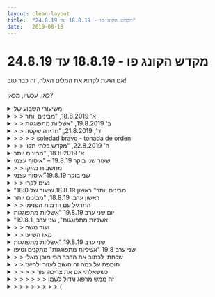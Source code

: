 ```yaml
---
layout: clean-layout
title:  "מקדש הקונג פו - 18.8.19 עד 24.8.19"
date:   2019-08-18
---
```

# מקדש הקונג פו - 18.8.19 עד 24.8.19 
אם הגעת לקרוא את המלים האלה, זה כבר טוב!<br> <br> לאן, עכשיו, מכאן?

<details>
                    <summary>משיעורי השבוע של</summary>
                    אתגר עיקרי שלי פה כרגע ממשיך להיות מציאת דרך אמצע טובה.<br> בלי לוותר על העלאת דו&quot;חות שיעור (חבל, זה עוזר לי)<br> ובלי לכלות עליהם יותר מדי זמן ואנרגיה.
                  </details><details>
                    <summary>> > א' 18.8.2019, "מבינים יותר</summary>
                    מכעשרה לשש עד משהו לעשר. עם בעז אריאלי ודרור, לפעמים בעזרת בן, וחלק מהזמן ליד הבנדיטים של שש - דניאל, קרן ועדי.<br> <br> בנקודת המפגש בהתחלה - פורמות (השביעית צמחה מאליה מתוך הברכה בהתחלה, ואז שלוש הסן צ&#39;ן), עמידות ידיים, גמישות (שכמו השאר, משתפרת אט אט לאחרונה), שיפור הראייה, ההליכות (בהשראת שיעור יום ה&#39; חיפשתי חלקי פרק ראשון דורשי תשומת לב). החיבור של הבהן הגדולה לכף רגל שמאל רגיש וזה מפריע לי בהליכה הראשונה ובכלל.<br> <br> בעשרים לשמונה אספתי את עצמי, את דרור ואת בעז לגן הפרחים בכיכר התרבות והתמקמנו ליד חבורת שש ובן.<br> + עם דרור: איך לשפר קצת את ההימצאות כאן? נעזרנו בשער של הכרה בערך דברים, גם כאלה שהתרגלנו לקיומם. (חפצים, אנשים, איברי גוף, האוויר, מים..)<br> + עם בעז: התגמשות. בהמשך להתחלה הטובה בנקודת המפגש, המשך טוב עכשיו. מתקדמים.<br> <br> בן העביר לנו שלושה משחקים שמאפשרים להשתפר &quot;דרך אגב&quot; (תופסת בכפות רגליים צמודות זו לזו; טפיחה על כפות הידיים של האחרים כשכולנו על ארבע; נסיון לאחוז בזרועות האחרים בלי שיאחזו בשלי, בתנוחת ישיבת פיסוק רחבה - אפשר גם להשתנע במרחב).<br> קיבלנו להמשיך לחפש ולמצוא ולתת לנו משחקים (גופניים), ולאפשר לעצמנו לשחק במוצלחים מביניהם כמה שאנחנו רוצים. מאוחר יותר זה נפתח גם למשחקים פנימיים אם אנחנו מעוניינים בזה.<br> <br> מהמשחקים שמצאנו:<br> + מנסים להגיע לכתפיים של האחרים נדמה לי, תוך כדי שנמצאים כל הזמן נמוך (בתנוחת ישיבה בדואית פחות או יותר).<br> + אחד מעצב לשני תנוחה קרבית מול השלישי. כשהמעצב לוחץ על &quot;play&quot;, המעוצב מנתר לפעולה. ההיענות שלי כשעיצבו את התנוחה שלי היתה נעימה וזורמת לי, ובמפתיע זה היה מאוד משמעותי בשבילי.<br> + כל אחד בתורו נע ביחס לאחרים. אם הוא יכול להגיע אל מישהו ממקום הימצאו, הוא מנסה לצאת מהטווח שלו בניתור אחד. אם הוא לא יכול להגיע ממקום הימצאו אל אף אחד, הוא מנסה להגיע אל מישהו (או אל שניהם) בניתור אחד (ואז להגיע אליהם כרצונו). היו לעבודה הזאת כמה המשכים חמודים, למשל נסיון להגיע אל מישהו מכיוון הגב, או דרך גלגול.<br> + אם הנשימה שלי רגועה, אני מנסה להסעיר אותה (שתי דרכים שניסינו היו המטרת חבטות עדינות על שני האחרים והימנעות משלהם, וקיפוץ בין ריבועים על הרחבה). אם היא סוערת, אני מנסה להרגיע אותה.<br> <br> בהמשך נוספו גם עבודות פנימיות, ביניהן למשל משחק בהפיכת פרק זמן כלשהו במשך יום מחר, ממדאיג (למשל, או שסתם מבקש שדרוג) לאתגר נעים, משחק כיפי.<br>
                  </details><details>
                    <summary>> > ב' 19.8.2019, "אשליות מתפוגגות</summary>
                    משבע בערך, עד כעשרים לשתים עשרה.<br> <br> חלק ראשון נעים עם עצמי בכיכר.<br> התקדמתי בו בתנועה, פורמות, חיזוק הרגליים, עבודה נמוכה ועוד.<br> <br> חלק שני רגוע עם אסא, ישי, שיר ומיכל במתקן החבלים עם המגלשה שהיינו בו בשבוע שעבר (בדרום גן העצמאות).<br> עבודה נהדרת: ממלא את המבנה בתשומת לב (גם את המבנה שלי וגם את המתקן על כל קומותיו).<br> <br> חלק שלישי בהנחיית בן את ארבעתנו, כולל שימוש בעמודים ומכשירים (כלי עזר: הגוף הפיזי משתדרג כמעט בן רגע) וריחוף מרגל לרגל (כלי עזר: רוב הזמן אני באוויר, ובאוויר הרי קל להיות).<br> <br> חלק רביעי מיטיב עם אסא על חוף הים (החול והמים והגלים היו מצויינים לכפות הרגליים שלי), כולל:<br> + הפניית תשומת לב למקורות כוח שלי<br> + אנחנו על סלע ששט בחלל<br> + אנחנו החיים (כל המאמצים האלו להבחין במקומות שמאפשרים חיים, שיש בהם מים, משהו שדומה לאוויר, משהואים שאולי דומים לחיים..? אז אני החיים, זה פה!! תודה..)<br> + מסתדר היטב גם עם מנהלים וגם עם לנהל<br> + הכיוונים המשלימים <b>הנאה מהיש וצמיחתו</b> (לא צריך לחיות בשאיפה להגיע למקום אחר, אני כבר במקום האוצר), ו<b>ריאליות גמורה לגבי מה שאני רוצה להשיג</b> ומבחינת בריות נורמליות בעולם לא קיים עדיין. <br> + שתי המערכות – זו שמעוניינת בהצמחתי וזו שמעוניינת לשמור עלי מפני שינויים.<br> אני יכול להרגיע אותן לגמרי, שלא יתעסקו לרגע לא בשימור ולא בצמיחה (אין מה לדאוג, הפונקציות הבסיסיות שלהן ממשיכות לפעול), רק שיחיו להן בשלום לרגע עם עצמן וזו עם זו.<br> זה מצב טוב לשהות בו לרגע (או ליותר מרגע), שיכול להיות טבעי ומאפשר ולגמרי אפשר להפעיל ממנו כלי צמיחה שלא מעירים את הדרקון כשהם מקדמים אותי לאן שאני רוצה.<br> (נעזרנו קצת בטולקין זצ&quot;ל, שחביבה עליו השמדתם של רשעים, ובנארוטו, שאוהב להעביר לצידו אפילו את הרשעים המרושעים ביותר. אם נארוטו היה ב&quot;ההוביט&quot; הספר היה נגמר ברכיבה על גב דרקון על שמיכת פיקניק אל עבר השקיעה, ואם הוא היה ב&quot;שר הטבעות&quot; סאורון היה מגיע לקבלת שבת אצל גלדריאל ומשחק שש בש עם גנדלף.)<br> כלי עזר מגניב: שתי המערכות נושמות; <b>הנשימה של המערכת שלא מעוניינת בצמיחה שלי, היא רעש</b>.
                  </details><details>
                    <summary>> > ד', 21.8.2019, "חדירה שקטה</summary>
                    מסוג של עשרה לשבע עד מעין דמוי עשר. שתי השעות עברו על פני ונופפו לשלום, כל אחת בזמנה, אבל היו לבושות מוזר וחשדתי שיש להן ריח רע מהפה אז לא הסתכלתי בהן מקרוב מדי.<br> <br> <b>טיפול גדר</b><br> בנקודת המפגש השתרעתי על גדר האבן במערב הכיכר וטיפלתי בעצמי ככה (כמה חלקים ביקשו), זה היה נהדר – העבודה על שיווי המשקל עם ובלי לחץ של הרגליים והידיים על צידי הגדר, הטיפול, נוכחות העולם סביבי.<br> <br> <b>מפת פורמה</b><br> שמואל ואני עשינו את סן צ&#39;ן הראשונה ב-slow motion כמה פעמים, ואז בדקנו אם יש מקומות שבהם המפה הנהדרת הזאת מכוונת את תשומת ליבנו למשהו. היא אכן כיוונה, וחקרנו קצת נקודות שהראתה לנו. ביניהן ההגעה הארוכה לפנים באגרוף ובעיטה בו זמנית, והירידות הנמוכות רגע לפני סוף הפורמה (מה זה, אלו טיפולים באמת אפשר לתת ככה לרגל שמונפת עלי, האם אפשר/כדאי לרדת נמוך ולהישאר על כל כף הרגל, או לרדת פחות נמוך ולהישאר על כל כף הרגל, או מה). <br> <br> <b>תשומת לב סמיכה</b><br> כשסשה הגיעה שלושתנו עברנו לגן דבורה ברון, עם עצירת ביניים לחישת הרחבה דמויית הטרפז שעמדנו בה בדרום כיכר חסידי אומות עולם, כמו שיש ועושים בזמן קרב עם המרחב שאופף את הגוף. אני רוצה לחוש בכל יבחוש שצולח את האוויר הסמיך שאני מופקד עליו כרגע. <br> השקיעה יצרה מן אגם חצי נראה של השתקפויות ורדרדות בשולי האופק.<br> <br> <b>נינוחות</b><br> בגן הקדשנו במידה כזו או אחרת את השיעור המשותף לשלושתנו לנינוחות, לכל ארכו.<br> בכל מני עבודות חופשיות עם דגשים חקירתיים. סיבוב סביב ציר; תחום כלשהו של הגוף הוא מן מרכז התייחסות, אפשר נגיד לחוג סביבו או משהו כזה; עמידה; תנועה על רחבת הילדים כשמגע כפות הרגליים ברחבה מגיע ומטפל בכל הגוף (וגם מגיע אל שטח די רחב ועמוק של הקרקע), ועוד אי אלו. (נהניתי בין השאר ממעין גלגול הצידה לא בשכיבה flat אלא כשהגוף יותר מורם מזה, ומכל מני תצורות של שהות כשכפות הידיים על הקרקע והרגליים יותר גבוהות ממנו.)<br> <br> <b>מדיטציית נינוחות</b><br> יושבים בנינוחות. בעצם זהו.<br> קראתי לזה מדיטציית נינוחות, אבל לא צריך בעצם.&nbsp;&nbsp;זה כבר הכי טוב שיש גם בתור סתם נינוחות.<br> פקוח למה שקורה, סקרן. זה כל כך בלתי משעמם, הדבר הפשוט הזה. כל כך הרבה קורה, ובכזה שקט.<br> + עם היווכחות בזה שנינוחות יכולה להצטרף לכל מני מצבים ועשיות<br> + מניח לזה (לנינוחות, לשקט, להתעניינות, ל&quot;פקוח&quot;..) להיות אחד עם זה של העולם, גורם מאחד.<br> <br> <b>למידה נינוחה של מלים ברוסית</b><br> סשה קיבלה לקראת סוף השיעור שלה ללמד את שמואל ואותי שלוש מלים ברוסית. אנחנו קיבלנו ללמוד אותן היטב ככה שנוכל לחזור עליהן בפעם הבאה שנפגוש את סשה בשיעור.<br> <br> <b>תלת קידום</b><br> בתלת קידום של שמואל, בועז (שבתם השיעור של סשה הצטרף אלינו) וריבּ:<br> + כל פעם שניים בקרב ידיים עדין, די קרובים זה לזה ונשארים באותה סביבה פחות או יותר. עדיפות מיוחדת ללתפוס את השני, עבודה עם זה.<br> + סבב בעיטות מתמשך, עומדים בעיגול משולש אחד מושיט זרוע וזה שלידו בועט בו בתום 360 מעלות סביב עצמו. &#39;שתפרתי, בעיקר בגלל שהזרועות שלי מתנופפות לעזרתי בסגנון שאפשר לכנות בלרינת-קרב.<br> + בשטח לא גדול, שניים מנסים להגיע אל השלישי במטר הגעות עדינות.<br> <br> <b>אני בריית אור.</b><br> <br> <b>soledad bravo</b><br> הקשבנו לשיר מופלא של soledad bravo. <br> <a href=https://www.youtube.com/watch?v=id1k6gmv0y8 target=_blank style=color:blue>הנה הוא.</a> זה אותו ביצוע אני חושב.<br> בסופו פלשו פתאום לגינה כמה זאטוטים כמו להקת ציפורים ומילאו אותה חיים, כאילו להרמוניה המושלמת נחוץ כרגע קצת רעש והשיר זימן אותם מאי שם להפריע כמיטב יכולתם ולספק אותו. ילדה שהתנדנדה תוך כדי שהיא מקרקרת השתלבה בצלילים האחרונים כמו זייפנית ג&#39;ז מיומנת.<br> <br> <b>החלטות</b><br> שיתוף קצר ומשמעותי של בועז על החלטות ושיחה קצרה ומשמעותית בעקבות כך.<br> <b>להחליט</b> כסוג של שריר.. הוא לא מיומן/מאומן? מפעילים אותו והוא מתעייף. אבל זה אומר גם שאפשר לאמן/ליימן אותו.<br> + פשוט לתרגל להחליט<br> + וגם ממש להקדיש לפעמים זמן ללהחליט משהו שחשוב להחליט אותו. בלי קשר לאימון – פשוט כי יש דברים שנחוץ/מועיל להחליט אותם.<br> <br> <b>קול מאמץ</b><br> חגי עזר מאוד בדגש שקיבל לגבי קול שמושמע בזמן מאמץ, ומעיד על זה שעוצרים משהו. משהו נעצר, מתחכך, עצור.<br> + בחנתי לי סוגי עצירות נוספים, סוגי &quot;קולות&quot; שונים. <br> + שמחתי לי בשקט שיש עצירות וחיכוכים בעולם, אחרת לא היה קורה הרבה. <br>
                  </details><details>
                    <summary>> > > > soledad bravo - tonada de orden</summary>
                    <a href='https://www.youtube.com/watch?v=iD1k6gMv0y8' target='_blank' style='color:blue;'>https://www.youtube.com/watch?v=iD1k6gMv0y8</a>
                  </details><details>
                    <summary>> > ה' 22.8.2019, "מקדש בלתי תלוי</summary>
                    שיעור יום.<br> <br> משבע ומשהו בבוקר בבית בשכונת שפירא <b>-&gt;</b><br> + במרחב בין הבית ותחנת הרכבת, על גיקו<br> + במרחב בין תל אביב וקיסריה, ברכבת<br> + בקיסריה<br> + במרחב בין קיסריה ותל אביב, ברכבת<br> + בקניון עזריאלי (עד הגג, שערכו העיקרי בשבילי היום היה בעצם היותו שם, אחד מיעדי היום שאכן הגעתי אליו, ופחות באיכויות נעימות כלשהן. למעשה הוא משמש כרגע מן רחבת ג&#39;מבורי דביקה שעדר הורים מותשים טובע בה על הדשא הסינתטי בלי מציל במוזיקה תפלה וצאצאים בלתי ניתנים להתשה.)<br> + במסע לא צפוי אל/דרך/מ חלק פלאי ולא מוכר של היקום שכנראה נחבא כל הזמן בלי ידיעתי בקרבת מגדלי עזריאלי, עם מבוך רחובות וחצרות ששימש אותי להפליא פלוס גינה קטנה ריקה מאדם בקצה ובית ספר נטוש אחרי הקצה. איך כל זה מתקפל אל מאחורי איפה שאני שם את הטוסטוס כל יום, לאסלן פתרונים.<br> + במרחב בין עזריאלי ושכונת שפירא, על גיקו<br> + בגן הציבורי הגדול בדרום שכונת שפירא, לאימון מסיים קצרצר ושווה.<br> <b>-&gt;</b> ובחזרה הביתה ובו עד תשע.<br> <br> <b>איכות אסופה</b><br> היתה ליום הזה מן איכות אסופה, אם אפשר לכנות אותה ככה. יעילה בלי להקדיש תשומת לב מיוחדת ליעילות, יעילה פשוט כי הכל היה קרוב איכשהו, נגיש. היא אפיינה את הכל עד הערב – את ההתנהלות בבית, את העבודה הפנימית ברכבת, את התקשורות עם אנשים במהלך היום, את העבודה, את היציאה מהעבודה.. <br> האיכות הזאת היטשטשה משהו אחרי שעליתי לרכבת בחזרה.<br> + בעבודה הצלחתי לסיים את הפרוייקט הגדול האחרון, להעביר אותו ל-github ולעשות לו pull request (הדברים האלה אומרים שהוא נגמר דיו להעביר אותו לחבורת המבקרים הקשוחים שלי ושהוא בדרך לעלות לרשת), לפתוח את הבא בתור ולשנע אותו עד שלב יפה – כבר יש לזה צורה.<br> <br> בלטו במיוחד <b>רגעי שילוב שלם ורגוע בין השתתפות בסיטואציה (באתי לעולם כדי להשתתף בו, אחרי הכל) לבין נפרדות ממנה.</b> זה איפשר לי גם יעילות וגם נוכחות יותר גבוהות ורציפות מכרגיל.<br> <br> <b>גוף היום</b><br> ההתיימנות בנינוחות אתמול ובכלל הקרינה על חישת חלקי יום והיום כולו כגוף נינוח, רגוע, נעים, זורם, מאופשר ומאפשר.
                  </details><details>
                    <summary>א' 18.8.2019, "מבינים יותר</summary>
                    הגעתי בסביבות 17:20, עדי כבר היתה בנקודת המפגש של אותו שיעור (הגינה השקועה) אבל עדיין לא היתה פנויה להתחיל את ההנחיות המשותפות. התחלתי בלהרהר על המטרות שלי לתקופה הקרובה ואז לגבי כל אחת המטרות שחשבתי עליה גם לאפשר את המצב שאני רוצה וגם לקבל ולאהוב את המצב הנוכחי. <br> <br> בהמשך קרן הגיעה והתחלנו לבצע ביחד את ההנחיות המשותפות של שיחה על נושאים מסויימים תוך התקדמות בהיבטים מסויימים עם אפשרות להוספת פויינטרים והדגשים אישיים. תוך כדי שיחה נכנסתי למעיין מצב תודעה שמאוד לא יום יומי בשבילי, שבו הרגשתי שאני מאוד מתמרכז ומתאחד. <br> <br> בהמשך בן הגיעה והנחה אותנו בהתיחסות להנחיות שקיבלנו ולאיך שקיבלנו אותם, תוך הרחבה בעיקר של נושא ההדגשים הפנימיים שאנחנו יכולים לתת לעצמנו בכל רגע נתון. הונחתי לבחור בדגש הפנימי שהכי שירת אותי בזמן ההנחיות הקודמות (להיות במרכז) ולהמשיך בו. נשאלתי לגבי ההיבטים שהתקדמתי בהם תוך כדי השיחה והונחתי לבחור בנושא שהכי פחות התקדמתי בו (שמחה) ולהתמקד בלהקדם בו.<br> <br> לאחר מכן הונחתי להמשיך לעצמי א השיעור עד סופו תוך המשך החזקת אותו דגש פנימי והיבט להתקדמות. עלה בי רצון להמשיך את השיעור תוך כדי פעילויות יומיומיות, ואולי אפילו להגיע איתו הביתה... התחלתי בלעשות סיבוב קצר במעגל שירה שהתחולל בזמן הזה בכיכר, וקרן ועדי הצטרפו אלי. אחר כך הלכתי לאכול, וקרן ועדי הצטרפו אלי גם לכך. אחרי זה יצאתי הביתה. כל הזמן הזה החזקתי יחסית בצורה רצופה, גם את הדגש הפנימי וגם את ההיבט להתקדמות. בדרך הביתה הרגשתי שהגיע הזמן לסיים את השיעור שלי וכך עשיתי...
                  </details><details>
                    <summary>שעור שני בוקר 19.8.19 – "איסוף עצמי</summary>
                    הגעתי ב-6:24 – השיעור הרשמי הסתיים סביב 8:45 – עם יואב, הנחיה חיצונית מבן<br> <br> מעבר לגן דובנוב מיד עם הגעתי לנקודת המפגש.<br> שם היה לי ברור היכן אני רוצה להתמקם (ברחבת המתכנים הקרובה לשביל) ועל מה ברצוני לעבוד: מעט גמישות ובעיקר חיזוק הכושר הגופני – מתיחות, שכיבות סמיכה, כפיפות בטן – מתוך הנחה שכל רגע יכולה להגיע הנחיה חיצונית.<br> <br> סיוף ביד אחת עם הפרטנר (יואב) – ביקשתי הבהרה מיואב כיוון שהחזיק את שתי הידיים באוויר. עברנו לסיוף ביד אחת כשהיד השנייה מאחורי הגב. כמעט מההתחלה ועד לסיום הסיוף (חלק ניכר מהשיעור , אולי כ-40 דקות) בן דיבר אל יואב, תוך שהוא גם מדבר עלי.<br> <br> עבודה עם מילים שיכולות להתפרש כלא נעימות<br> בן שוב ושוב, במופגן, הצהיר שיואב ברמה הרבה יותר גבוהה מאינגריד. עבדתי עם התגובה במקום לנסות להדחיק אותה. זה העצים וחידד אותי.<br> <br> עבודה עם ההנחיות של בן אל יואב<br> בן שוב ושבו הנחה את יואב לא להיגרר לקרב, אלא לתת ליריב שברמה נמוכה יותר להגיע אליו. הקשבתי ואימצתי דברים אלה גם לעצמי, חקרתי אפשרויות שונות. מרתק.<br> בן הסביר ליואב שישנם 3 סוגי סיטואציה לתלמיד מתקדם באימון קרב: 1) קרב עם מישהו מיומן יותר, 2) קרב עם מישהו באותה הרמה, 3) קרב עם מישהו ברמה נמוכה יותר.<br> בחלק הראשון יואב היה מעט רדום. ראיתי הזדמנויות שיכולתי לנצל כדי לתקוף אך אימצתי את מה שבן אמר לי בעבר: לא להתפתות להיכנס לקרב, לתת ליריב להגיע. נוצר מצב שבו כל אחד מאתנו תרגל עבודת רגליים ותכנון אפשרויות מבלי להוציא מכה.<br> יואב גם הונחה לעבוד בתנועות רכות, להתייחס לסיוף בתמונה רחבה, שכוללת: א) לזהות רגעי לפני את המכה כשהיא יוצאת ולפעול בהתאם, מבלי להגיב באוטומטיות, ב) להדוף ומיד גם להשתמש את הרגע הקצר שבו היריב חושף את עצמו. שכל הרצף הזה הוא חלק מטכניקה קרב.<br> <br> עבודה מול יריב מיומן יותר<br> בחלק השני יואב נהיה הרבה יותר נוכח; חטפתי מכה או שתיים מעט כואבות, לכמה שניות.<br> הרגשתי שאני משתפרת מאוד; השתדלתי שלא לתת לכמיהה שלי לקבל אישורים וחיזוקים מהמנח להשפיע עלי, הצלחתי במידה רבה.<br> <br> וריאציות<br> תוספת הנחיות אפשריות במסגרת הסיוף: כל אחד יכול להכריז &quot;התפתחות גופנית&quot; או &quot;התפתחות פנימית&quot;; מי שנתן את ההנחיה יכול גם לאחר מכן לתת הנחיה לחזור לסיוף. בהתחלה נכנסתי למצב פסיבי ומילתי אחר הנחיותיו של יואב. כעבור כמה דקות התחלתי לעשות בזה שימוש בעצמי לפי מה שמתאים לי. היה מצוין.<br> <br> מעבר למתקני כושר<br> הונחינו להתאמן בעמידה על דיסקית על קפיץ, עבודה עם חבל, עמודים ומוטות. השתמשתי במתכנים לשיפור כושר הידיים בעיקר. ניסיתי להיזכר איך מטפסים על חבל, הרגשתי כבדה מדי ולא מספיק חזקה.<br> <br> בן ארגן תחרות ביני לבין יואב על: א) היתלות ממוט – מי יחזיק מעמד יותר זמן? יואב ניצח פעמיים-שלוש, אבל הצלחתי לשבור שיא של עצמי. ב) לתפס על עמוד: ניצחתי פעמיים את יואב, א&quot;כ כבר נגמר לי הכוח והפסדתי.<br> <br> סיום<br> עבודה חופשית. | מעבר לספסל בקצה השני של הגן, תוך התבוננות בדברים יפים בסביבה (טיפות המים על העשב שמשקפות את אור השמש).<br> על הספסל – עבודה פנימית, הכרזה של מילים מסכמות את מצב הווייתנו הנוכחית: &quot;יש&quot;, &quot;אני כאן&quot;, &quot;הכל בסדר&quot; ועוד.<br> על הספסל – שיחה חופשית. היה תענוג, עברנו בכיף מנושא לנושא.<br> סיום השיעור הרשמי הוכרז ב-8:43. המשכנו בשיחה משך עוד כ-15 שעה.<br> היה שעור מופלא. בתום השיעור הרגשתי שהצלחתי לאסוף הרבה חלקים של עצמי שקודם לכן היו מעט מפוזרים.<br>
                  </details><details>
                    <summary>> > מחשבות מזיקו</summary>
                    עוד נושא משמעותי שהזדמן לי לעבוד עליו במהלך השיעור: להתבונן במחשבות ה&quot;מרעילות&quot; שנוצרות כתוצאה מתגובות רגשיות אוטומטיות, שמייצרות מציאות מדומה.
                  </details><details>
                    <summary>שני בוקר 19.8.19״איסוף עצמי</summary>
                    שעת הגעה 06:30&nbsp;&nbsp;&nbsp;&nbsp;משתתפים: אינגריד, בן<br> השיעור שלי הבוקר כלל חוויה חדשה של ה<b>מרחב שאני נע-פוסע בו</b>. <br> כשבן סימן לי לגינת דובנוב, עלה בי רצון לחוות גם את נקודת המפגש. הרגשתי אותה. נכנסתי אליה ועברתי דרכה כמו אולם או חדר ייעודי. <br> כשעברתי דרכה יכולתי ממש לחוות את החלל. <br> בהמשך הגיע אליי גם המסלול לגינת דובנוב כחלל, מסדרון פרטי ייעודי, עבורי. היה נעים לחוות את החלל הזה כשאני טס דרכו. <br> <br> סיוף עם אינגריד. <br> נקודות שעברו אליי כחלק מהתרגול:<br> עבודה עם פרטנרים, לפרטנר יכולה להיות רמת מיומנות גבוהה יחסית לזו שלי, דומה לשלי, נמוכה משלי. <br> כל אחת מהרמות מאפשרת יצירת מרחב עבודה מקדם עבורי ועבור הפרטנר.<br> התאמת הפוינטרים לתרגול והתפוקות ממנו בהתאמה לרמת המיומנות היחסית של הפרטנר<br> פוינטרים לעבודה הבוקר:<br> טווח, הגנה ידיים, חלקית, מלאה, ללא הגנה, ״הזמנת הפרטנר״, עבודה עם יד שמאל, עבודת גוף, <br> טכניקות שונות - לביצוע, לסימולציה פנימית שלי עם עצמי.<br> עצירות בזמן העבודה להתפתחות גופנית, להתפתחות פנימית.<br> <br> רוב ההסברים הבוקר היו ממוענים אליי. <br> תהיתי אם אינגריד עושה בהם שימוש. האם אני הייתי עושה בהם שימוש אם הוא היה ממוען אליה?<br> <br> ליוותה אותי תחושה/חוויה חמקמקה שאני מרגיש-לא מרגיש נוגע-לא נוגע ברמה הבאה שלי בעבודת זוגות. <br> כאילו אני מרגיש את זה בתוכי, אבל זה טיפונת חמקמק ואני לא לגמרי אוחז בזה.<br> <br> תחושה נוספת שעלתה בי היא שבמובנים מסוימים אני לגמרי ברמה הבאה שלי, אבל יש בתוכי משהו שעוצר, מסרב לעבור דרך השער. <br> אותו השער שהגעתי אליו במאמץ רב, עתה הוא נפתח עבורי ויש בתוכי מישהו שמהסס אם לפסוע קדימה. <br> היה מעניין ואפילו קצת נעים להתבונן בזה.<br> <br> מעבר למגרש המתקנים החדש שהוקם. היה מפתיע ומאתגר לעבוד בו. להמשך בחינה. <br> שיחה חופשית עם אינגריד על הספסל ליד קבוצה של חבר׳ה שהרעישו. <br> תרגלתי בחלק מהזמן קשב מושבח/מוגבר. <br> הפתיע אותי לראות איך דברים שעלו לי, שחשבתי עליהם, עולים ומופיעים בשיחה ללא כל השפעה שלי. <br> עלה בי רצון להמשיך להחזיק בקשב הזה גם בהמשך היום.<br> סיום שיעור 08:40
                  </details><details>
                    <summary>> > נעים לקרו</summary>
                    קראתי את הסיכום הזה מתוך חווייה שזהו תיאור של אגף משנה לשיעור שלי. תחושה נעימה.
                  </details><details>
                    <summary>"מבינים יותר" ראשון 18.8.19 שיעור של 18:0</summary>
                    מגיעה לנקודת המפגש בערך ב 17<br> הפעם היא בגינה השקועה ברחבה של הבימה<br> שיעורי מתחיל ב 17:20 בערך,<br> נהינית מהסביבה ומלהתבונן בה ובמה שעולה בי<br> <br> שיעור מרתק:<br> <br> אני דניאל וקרן משוחחים<br> על הגשמה, על שפע, <br> על עשייה, <br> כאשר לפי ההנחיה יוצרת בעצמי עוד התקדמות, שמחה והקלה<br> השיחה תורמת לי מאוד<br> אנו משוחחים על כך שכמה ששפע חיצוני לא תמיד ערובה לשפע פנימי<br> <br> בשלב מסויים בן מצטרף אלינו<br> אני משוחחים על פוינטרים לשיחה,<br> מה שנכתב בהנחיה ומימשתי באופן מועט עד כה<br> <br> התכווננות באמצעות הפוינטרים<br> כמו ללכת יד ביד <br> כמו מצפן<br> <br> בוחרת פוינטרים לשיחה הממשיכה כעת,<br> והם, להקשיב באמת, מעבר למילים, להקשיב ללב של בן שיחתי<br> והשני הוא, להעמיק את הקשב לעצמי ולבן שיחתי בד בבד.<br> <br> אני דניאל וקרן ממשיכים את שיעורנו אל מסעדה קטנה בקרבת מקום<br> <br> שיעורי מסתיים בערך ב 20:30
                  </details><details>
                    <summary>ראשון ערב, 18.8.19, "מבינים יותר</summary>
                    השיעור שלי הפעם כלל לא מעט התנסות במשחקים שנועדו לפתח יכולות תנועתיות.<br> <br> עבדתי על זה יחד עם דרור וריב . תחילה הונחינו ע&quot;י בן ב-3 צורות עבודה:<br> - עמידה כמו בכפיפות מרפקים ונסיון לגעת בגב כפות הידיים של האחרים ולמנוע מגע בשלי.<br> - תוך ניתורים ברגליים צמודות, אחד בורח ואחרים מנסים לגעת בו.<br> - בישיבה בפיסוק רחב ככל הניתן, נסיון לתפוס את הידיים של האחרים (בלי שיתפסו את שלי). ניתן לשנות מיקום, תוך שמירה על הפיסוק.<br> <br> בהמשך התבקשנו להמציא ולפתח משחקים דומים (כאלו שמאפשרים להשתפר באמנות התנועה).<br> כשמוצאים משהו שעובד טוב אז נשארים איתו לאורך זמן:<br> - ניתורים לפי סבב, כשהמטרה להגיע לטווח מגע במישהו אחר או להתרחק מהאחרים (אם הם כבר בטווח מגע) ולמנוע מהם להגיע אלינו בתורם.<br> - נסיון לדרוך על אצבעות הרגליים של הפרטנרים ושלא ידרכו על שלי.<br> - עיצוב עמידה של מישהו אחר ממנה הוא יוצא למתקפת סימונים על הפרטנר השלישי (בלחיצה על PLAY).<br> ...<br> <br> בשלב מסוים נוספה גם האפשרות לעבוד על יכולות פנימיות:<br> - הצעה וביצוע של תרגילים שאמורים להעביר את מצב הנשימה בין שני מצבים - רגועה / סוערת.<br> - נסיון לזהות דברים במרחב (אחד מציין מה, והאחרים מנסים למצוא). זה היה לי ממש כיף.<br> - שיפור יום המחר. בחירת אתגר ספציפי בתוכו והפקדת דמות פנימית שאמורה לדאוג לו (במובן נעים ומיטיב).<br> - מודעות לשקט במרחב (היה הרבה רעש באותו זמן).<br> ...<br> <br> והיו בשיעור שלי גם התבוננות על היכולת התנועתית שלי, עבודה על הראייה, גמישות, העזרות בריב בנושא מסוים...<br> <br> זמן השיעור: 19:30 - 21:45 פחות או יותר.<br>
                  </details><details>
                    <summary>> > התרגיל עם הדמות הפנימי</summary>
                    נשא פירות מצוינים.
                  </details><details>
                    <summary>יום שני ערב 19.8.19 "אשליות מתפוגגות</summary>
                    שיעור של אושר<br> טיפסתי כל כך גבוה. כמו ילדה. כל פעם בסוף שיעור אני מתפלאת כמה אני באה עייפה , כאובה ומותשת לשיעור ואיזה מסע של אושר גופני אני חווה בזמנן השיעור. <br> הגענו לגן העצמאות. ריב הנחה אותנו לטפס. טיפסתי בקלילות, בנינוחות, בביטחון וביציבית. נשכבתי על הרשת בקומה האחרונה, בין שמיים וארץ. זה הזכיר לי מקדשים בהודו, מקדש מקודש. ירדתי בגלישה במגלשה. כמו בילדות. <br> קיבלנו הנחייה לרדת. עברנו לצד אחר של המתקנים. בן הנחה אותנו על מקדש קטן שילמד אותי. אז שוב טיפסתי בביטחון על החבלים ונחתי ונתתי לגוף לנוח, להתרווח בתוך עצמי. טוב ונעים לי<br> עברנו לאתגר הבא, לנסות לטפס על העמוד. לגעת בהנאה ובשלמות , לנוח עליו. <br> בשלב מסויים התקרב איש אלי, זו לא הייתה אנרגיה מתאימה- זזתי למתקן אחר<br> תנועות ופסיעה בהנאה. סיימתי את השיעור בהנחייה ואז נזכרתי בעצה של אסא/ריב מהשיעור הקודם(לא זוכרת מי אמר) לכתוב מיד לאחר השיעור ביומן הכתוב. אז חזרתי לכתוב במחברת והעתקתי חלקים ממנה עכשיו.<br> שיעור עמוס ומאושר ונינוח<br> מה למדתי היום? <br> להתרווח בעצמי<br> לנוח<br> לא להציק<br> לשמור על בטחחות<br> לא בכח - בנעימות
                  </details><details>
                    <summary>"אשליות מתפוגגות", שני ערב, 19.8.1</summary>
                    התחלה מרבע לשמונה עד שנאספים: כתבתי לי פויינטרים לעסוק בהם וניסיתי לעסוק בהם. זה היה משהו עם להיות ער לסביבה, ליופי שבה.. וגם לעשות נעים בגוף עם תנועה. וגם להיות על זה, כלומר ערני לעבודתי.<br> <br> ריב אוסף אותנו ואני חש שאני די על ההגה יחסית, במצב שמאפשר שיעור מסויים. קצת עבדתי עם פויינטר של לראות את מה שעולה בי כמורה. איך אני יכול ללמוד ממנו. מה אני יכול להפיק ממנו.<br> <br> כתבתי לי בשלב מסויים בשיעור בהקשר זה: <b>&quot;שימוש נכון\מיטיב בחומר הגלם&quot;.</b><br> <br> במתקן עם ריב, מיכל, אסא ושיר, ואז בן מופיע שם גם. לאט לאט מרגיש יותר בבית. נהנה מהשהייה שם. ועם האנשים האלה. די כיף. וגם סרטים בראש. אבל גם כיף.<br> <br> עבודה עם מתקנים בהנחיית בן ועם קשב לעצמי. ברגע שזרמתי עם הרעיון, זה היה כיף, ככה לחקור את גבולותיי על המתקנים, ולראות שהם רחבים יותר ממה שחשבתי. נגיד הקפיצה שעשיתי טיפה אחרי סיום השיעור שלי, בין שני מוטות די רחוקים, הייתה מרגשת מעט. בכלל, סוג עבודה כזה, של מחקר, זה משהו נחמד. מחקר כזה של נגיד איך אני נשאר תלוי ומרגיש עדיין שזה כיף ונעים לגוף ולא נהיה מעיק וקשה. או איך אני נשאר תלוי ושהעור ביד ירגיש בסדר ואפילו נעים, ולא שורף.<br> <br> בסוף אני מנחה אותי, את מיכל, את ריב ואת אסא. שיר סיימה קצת לפני זה את שיעורה לאחר שהנחתה את כולנו.<br> <br> בהנחייה שלי היה מעניין לראות את ההבדל בין רגעים של דיוק ורגעים של צרימה. בשלב מסויים היה דיוק, והרגשתי שאני מדבר את מה שאני עושה, ובשלב מסויים נהייתה צרימה וכמו התחלתי לדבר דברים לא לגמרי מדוייקים בשבילי. מעניין.<br> <br> מההנחיה שלי: <b>בדיוק ככה, כמו שאני, זה טוב. (:</b><br> <br> סיום רשמי סביב 22:20. <br> <br> מיקום: בהתחלה בכיכר אתרים, ואז בגן העצמאות בחלקו הצמוד להילטון מצפון.
                  </details><details>
                    <summary>> > ועוד משה</summary>
                    ברגע שנהיה קשה, אז מתחילה למידה.<br> <br> במובן של נגיד אני תלוי על מוט, אז ברגע שזה מתחיל להיות לא נוח, אז יכולה להתחיל למידה, כי אני מגלה איך אני עושה שזה כן יהיה נוח, וזה דורש מחקר מסויים.<br> <br> ככה אני תופס את זה.<br>
                  </details><details>
                    <summary>> > מאז השיעו</summary>
                    לפעמים אני עושה קצת שטויות על מתקנים, וזה מרגיש נחמד
                  </details><details>
                    <summary>שני ערב 19.8.19 "אשליות מתפוגגות</summary>
                    זמני השיעור שלי: 19:00 עד 23:45<br> בשיעור: ריבּ, מיכל, אסא, שיר וישי<br> <br> בחלק הראשון -<br> ריבּ ואסא במקדש לבדם. בשקט. מתאמנים כל אחד לעצמו על הדברים שלו. <br> בהדרגה מגיעים התלמידים האחרים.<br> <br> המשך עבודה על עליה חלקה למפלס גבוה.<br> להיות מוכן לצאת לריצה ארוכה בכל רגע<br> להיות מוכן לקרב בכל רגע<br> אור לבן מציף אותי<br> מילת ההפעלה פילד. <br> <br> רושם לי תוצרים רצויים מהשיעור. <br> עבודה עם רשימת 12 העבודות/אוצרות<br> מתוכן:<br> ביצוע אגרוף ארוך 2 -&gt; שיפור השליטה שלי בה<br> ביצוע פורם בסיסי מס&#39; 7<br> שיפור השליטה במכת היד הפתוחה המופיעה בפורם בסיסי מספר 3<br> תנועת קרב מתמשכת במשך 7 דקות<br> פרישת הגנה על שלושתנו<br> עבודה על הגלגול שלי, עבודה על עמידת הידיים שלי<br> עבודה על תנועה חופשית רכה ב-3 מפלסים<br> <br> החלק השני -<br> ריב אוסף אותנו ולוקח אותנו לטיול אל גינת המתקנים בגן העצמאות. <br> אני עם רצף מחשבות אפלוליות שעלה ונשאר שקט לעצמי. מופרד ומבודד משהו. מחפש לי את דרכי. <br> זה ממשיך עד שאני נפרש על הגב בפגודת החבלים והקרשים ומעמיק אל תוך המנוחה שלי. שם זה משתחרר. <br> <br> החלק השלישי - <br> בן מופיע בפגודת החבלים. בשלב מסויים אנו יורדים ומתחיל שיעור מתקנים מגניב. שבו למדתי בין היתר ללכת (לטפס) על עמודים, לעבור מעמוד לעמוד (כמעט השתלטתי על מעבר בקפיצה מעמוד לעמוד), ושאני יכול לעשות את התרגיל של לעבור מתליית ידיים לתליית ידיים מקבילה בקפיצה או דרך האוויר. <br> <br> כשישי העביר את העבודה של לומר תודה על משהו, עלה בי לומר תודה על שהעולם שמופיע כשאני פותח את העיניים הוא זה. יכול הרי היה להיות משהו אחר לגמרי. לאו דווקא טוב. זה טיפה אחרת מאיך שניסחתי את זה כאן. <br> <br> החלק הרביעי -<br> ריב ואני הולכים לים בשקט. ולאט לאט נפתחים אל המשך השיעור שלנו. <br> אנחנו על סלע בחלל החיצון<br> יש את כל מה שאנחנו צריכים כאן על הסלע הזה שלנו. <br> תודה על זה. <br> לצאת לאור -&gt; אנחנו לא על גדה אחת של זה מחכים לעבור איזה סף מסתורי. כבר יצאנו , כבר הגענו לגדה השנייה מזמן, אם רוצים אפשר להגדיל את ההיקף והאיכות של זה. <br> דיפלומטיה פנימית -&gt; השכנת שלום והרגעת המלחמות והמתחים בין החלקים השונים שבנו. היכולת להערים על החלק בנו שרוצה למנוע מאיתנו להתפתח. <br> <br> שיעור מופלא, <br> תודה!!
                  </details><details>
                    <summary>שני ערב 19.8 "אשליות מתפוגגות" מתקנים וטיפו</summary>
                    ריב מנחה אותנו בנקודת המפגש. הולכים ביחד.<br> שיחה נעימה עם שיר במהלך ההליכה.<br> בעיקר מנסה להרפות תוך כדי ההליכה את הגוף.<br> הנאה מצפייה בנוף של הים.<br> <br> עולים שוב על המתקן מהשיעור שעבר. הפעם זה קל יותר.<br> יודעת מאיפה לעלות.<br> עולה בקצב שלי, נחה ומתרווחת ונרגעת בין שלבים.<br> <b>עליתי על המתקן לקומה הבאה וזה היה ממש כיף!!</b><br> תודה לעצמי.<br> <br> <b>להציע עזרה זה מעולה אבל לפעמים זה יכול להפריע</b><br> בייחוד אם זה חוזר על עצמו או שהאדם לא ביקש עזרה.<br> יוצא לי להציע עזרה בשיעורים כשמישהו מחצין שיש לו בעיה. ואז זה עובד ועוזר.<br> <br> ברור שההצעה היא מתוך אכפתיות/כוונה טובה.<br> פשוט קיבלתי הצעות טיפוס גם בשיעור הזה וגם בשיעור הקודם וזה לא היה רלוונטי לי בשיעור ונחווה כהפרעה,<br> <br> אני מאמנת את עצמי בשיעור, והכל בקצב שנכון לי.<br> מאפשרת למערכת התנועתית שלי ללמוד ולהתפתח.<br> מישהו מבחוץ לא יכול לעשות את העבודה הזאת במקומי. ולא צריך. כי מראש אין בעיה. אני במקום המושלם לי ברגע זה (היכן שאני עומדת כרגע במתקן/בסולם לדוגמה).<br> <br> כמובן אלא אם אני מבקשת עזרה מיוזמתי, ואז זה ממש סבבה.<br> למשל, בקטע שבן ביקש שנרד למטה נלחצתי שצריך לעשות את זה מהר. ביקשתי מריב שיישאר איתי שם. <br> הוא הרגיע אותי שאין לחץ לרדת למטה. ואז יכולתי להירגע וירדתי בקלות למטה.<br> או כשעלו בי דימויים מפחידים במתקן החצנתי את זה. ריב עזר ואמר לי משהו כמו: הדימויים האלו לא שלך והם לא את. <br> חזרתי על המשפט הזה כמה פעמים וזה הרגיע.<br> <br> <b>מתוך דברים נהדרים שהיו:</b><br> <br> <img src="http://www.timg.co.il/tapuzForum/images/Emo39.gif" alt="|פרח|"> הילדים הקטנים מטפסים על השלבים שהיו מולי.<br> כל אחד מהם עשה את זה אחרת<br> בטבעיות, בקלות, בלי עניין.<br> הצפייה בהם ממש עזרה לי<br> הם עולים את זה בקלות ואני הרבה יותר גבוהה מהם!<br> בעקבות זה מיד עליתי למעלה.<br> נחישות+דמיון נכון+עבודה רגשית<br> <br> <img src="http://www.timg.co.il/tapuzForum/images/Emo39.gif" alt="|פרח|"> הזזות עם בן על הסולם וזה היה מעולה. מקדם מאד ומפתח.<br> אחלה דרך להתחזק.<br> <br> <img src="http://www.timg.co.il/tapuzForum/images/Emo39.gif" alt="|פרח|"> לעשות אהבה עם העמוד. הסבר שלא ניתן לי אבל הקשבתי לו.<br> רך ועדין וקשוב. לא להתנפל על העמוד.<br> <br> ריצה קלה. דרך הריצה לאחור אפשר לקלוט את זה.<br> זה לא תרגיל תנועתי.<br> <br> הנאה עם המתקנים בפארק בחופשיותתתתתת.<br> <br> עבודה פנימית בסוף.<br> רעש, תשומת לב מוסחת, רגש שעולה, שחרור, סיום.<br> תשומת לב אל הרגש הזה.
                  </details><details>
                    <summary>> > שכחתי לכתוב את הדבר הכי מובן מאלי</summary>
                    שזה היה שיעור ממש טוב<br> נהניתי להתחזק<br> שיעור ממש מעולה תודה רבה!
                  </details><details>
                    <summary>> > תוספת על כמה זה חשוב לעזור ולהיעז</summary>
                    עלה בי פחד שהניסוח בהודעה הקודמת שלי אולי יצור אי הבנות.<br> והרגיש לי חשוב להדגיש<br> כמה זה מועיל ומעצים לתת עזרה, לקבל עזרה, לתקשר עם תלמידים אחרים בשיעור.<br> כל הלימודים שלנו מבוססים על שיתופי פעולה ותקשורת.<br> <br> ועדיף שאנשים יעזרו מאשר יפחדו להציע עזרה למישהו בשיעור <img src="http://www.timg.co.il/tapuzForum/images/Emo6.gif" alt=":-D"><br> <br> פשוט כתבתי משהו מהחוויה שלי שרק היתה ב-2 שיעורים אחרונים.<br> ושאף אחד לא יהפוך את זה לחוקים/כללים<br> רק רציתי להביע אתגר שעלה בשיעור
                  </details><details>
                    <summary>> > > > כששאלתי אם את צריכה עזר</summary>
                    היו כמה רגעים לפני כן שחשתי אי נוחות, כי לא היה לי נוח לראות אותך &quot;מתקשה&quot; ולא להציע לעזור, על אף שהייתי די בטוח שאת לא רוצה עזרה. התחבטתי עם עצמי כמה רגעים לפני שפניתי אליך, ובסוף שאלתי, כנראה בעיקר כדי להרגיע את עצמי (:
                  </details><details>
                    <summary>> > > > > > זה ממש מרפא וגדול לשמו</summary>
                    על מה עבר בך :) ושבעצם חווית אי נוחות. משחרר לבטא את מה שעובר בנו תכלס.<br> אני אתאר לך את מה שאני עברתי, זה בטח יעזור לשמוע.<br> <br> לא סבלתי בשיעור ברגעים של מאמץ.<br> היו זמנים של מאמץ או קושי<br> ופשוט קידמתי את עצמי דרך הדבר שעשיתי באותו רגע.<br> הרגשתי איך הגוף שלי מתחזק.<br> <br> אין בעיה שמישהו לא יודע איך לעלות למעלה ברגע נתון.<br> כל עוד הוא מחפש ובודק ומנסה.<br> אם הוא עומד על סולם וצועק לעזרה. אז כן כדאי לעזור לו <img src="http://www.timg.co.il/tapuzForum/images/Emo6.gif" alt=":-D"> <br> אבל לא הייתי במצב מסכן או חסר אונים. או תבוסתני.<br> חיזקתי את עצמי וניסיתי דברים.<br> <br> ספציפית כשהצעת לי יד לעלות על המתקן, חיזקתי באותו זמן את הנוחות שלי לעמוד על סולם. להרגיש נוח עם הסולם. גם בעמידה וגם בתנועה איתו (טיפוס).<br> <br> פחות היה לי חשוב להצליח להגיע למעלה.<br> כשרציתי להגיע למעלה אז עברתי לצד השני וטיפסתי על המגלשה בקלות.<br> <br> זה לא קרה רק איתך.<br> זה משהו שחזר עם כולם בשני השיעורים <img src="http://www.timg.co.il/tapuzForum/images/Emo6.gif" alt=":-D"> אז הפוסט לא נכתב עליך. הוא היה כללי מאד :)<br> <br> נ.ב<br> כל השיתוף שלי בנושא הזה, הוא לא ביקורת על אחרים.<br> זה לגמרי לבטא את מה שעברתי ולתת שיקוף של החוויה שלי.<br> ליצור גם הבנה אצל אחרים של הצורך שלי<br> ומה עובר עלי.
                  </details><details>
                    <summary>> > > > > > > > (</summary>
                    
                  </details><details>
                    <summary>שעור יום רביעי 21.8.2019 – "חיפוש משולש</summary>
                    הגעתי בשעה 6:30 – סיימנו בשעה 8:00 את השיעור הרשמי – ישבנו יחד כמעט עד שעה 9:00<br> היו: יואב, אינגריד, תרצה – מנחה חיצוני: יואב (רוב הזמן)<br> <br> רגש<br> היום בחרתי להתבונן מקרוב על התגובות הרגשיות שלי במהלך השיעור; לאחר השיעור הקודם (יום שני 19.8.19) חוויתי התקדמות משמעותית שהוכיחה את עצמה באופן ספונטני ומידי בעבודה – הרגשתי פתאום חופשיה וקלילה יותר. רוצה עוד מזה.<br> הייתה אפיזודה של סיוף ביד אחת שלי מול תרצה, כשתרצה אנרגטית ולוחמנית. בעקבות השיעור הקודם חוויתי את עצמי במקום אחר לגמרי הפעם: לא מפחדת, יותר צלולה, יותר מזהה מטרות שלי ונצמדת אליהן – בהירות, לא להגיב, לזהות הזדמנויות ולנצל אותן, לבחור. כך יצא לי פעמיים לגעת בפניה של היריבה ופעם בבטן. שיבחתי את עצמי על ההצלחה שלי (להתגבר על הפחד, הבלבול והתגובתיות המעורפלת) ולא חשתי צורך להרגיש &quot;מנצחת&quot;. היה מאוד נעים להיות במקום הזה.<br> <br> ללא מילים<br> השיעור השקט אפשר לי לזהות תגובות רגשיות ללא מילים, שהן חמקמקות מאוד וקשה לזהות אותן בזמן אמת. מעין כדור שחור מאחורי העיניים, בתוך הגולגולת. התחבר לי לחלום ממנו התעוררתי הבקר, שבו יכולתי לזהות חוסר מודעות עצמית וחוסר שליטה, יחד עם תחושה של משהו שמגן עלי; נהיה לי יותר ברור שאני רוצה להיות יותר במודעות ובשליטה, ממקום שקט וצלול.<br> היו עוד מתנות בשיעור. המתנה העיקרית הייתה נוכחותם של שני הפרטנרים.<br> <br> המנחה החיצוני<br> הצלחתי במידה רבה לקחת אחראיות על השיעור שלי ולהפוך את ההנחיה החיצונית לתוספת נחמדה.<br> החזקנו ידיים תוך ישיבה במעגל. להעניק ולקבל את המתנות. נפלא.<br>
                  </details><details>
                    <summary>> > המטרות שלי ל-10 השיעורים הבאי</summary>
                    כבר עברו 3 שיעורים ורק עכשיו אני מבינה שסוג של שכחתי מהמטרות שלי. הדף עם רשימת התאריכים והמטרות מקופל אצלי בתיק, כמו מכתב בתוך בקבוק שהושלך לים.<br> <br> אז עכשיו שלפתי את המסר, עברתי על המטרות - ואני מגלה שבאופן לא מודע המשכתי לתרגל את כולן. מדהים! הן בתוך המערכת, גם אם החלק המודע שבי שכח מהן. חיוך גדול.<br> אכתוב סיכום לאחר ה-16.9.19.
                  </details><details>
                    <summary>רביעי בוקר 21.8.19 ״חיפוש משולש</summary>
                    שעת הגעה 06:07 משתתפות: אינגריד, תרצה<br> אחד המיקודים לשיעור היו הגעה מוקדמת, הצליח לי, כך שחוויתי את תחילת השיעור כהצלחה. ציינתי זאת לעצמי. <br> השעה המוקדמת, היתה חדשה לי, מרעננת, מתגמלת בדרכה. <br> ההנחיות הראשוניות עוררו בי כמה התנגדויות עת קיבלתי אותן. רק בבוקר, בדרך לשיעור זיהיתי פתאום את הקשר הישיר בין השדרוג שאיחלתי לעצמי לעשרת השיעורים לבין אחד הכלים שהועמדו לרשותי. <br> היה מעניין לראות פתאום את הקשר. לא פחות מעניין היה לראות כיצד הנושא היה <b>בלתי נראה לחלוטין</b> עבורי אתמול. <br> תחילת עבודה בנקודת המפגש. הגיעו אליי הנחיות לעבודה נמוכה, העבודה מילאה אותי במרץ ודי מהר הגעתי לעבודה אינטנסיבית. עשרים דקות מאוחר יותר כשהגיעו הפרטנריות, הייתי מלא מרץ. <br> המשך תרגול עבודה נמוכה בגינת דובנוב ליד המתקנים. קרב סיוף בין אינגריד לתרצה, לימוד מהתבוננות.<br> השיעור הגיע אליי במקטעים. בהתחלה הרגיש כמו קשר מקוטע, לא תקין, בהמשך קיבלתי את הדרך הזו של ההגעה בתור עוד אופציה. <br> חיזוק הגוף, גמישות. <br> שיתופים יחד, בהמשך עבודה פנימית, בסוג של ״השראת אינגריד״ שהגיעה אליי, עברנו למעגל של החזקת ידיים שהיה המשך מעניין ומשדרג לתרגול.<br> סיום שיעור 08:00 <br> מבחינתי בנושאים מסוימים של מיקוד הקשב לגוף, השיעור שלי המשיך גם אחרי סיום השיעור. <br>
                  </details><details>
                    <summary>> > מעניי</summary>
                    כאן הרגשתי שאני מציצה מעבר לדלת, כלומר חלק ממה שמדווח הרגיש לי &quot;לא אני&quot;, סוג של זר, או פשוט אחר. גם מעניין.<br> זר אבל מוכר ונגיש. חוויות עם אופציות אחרות, שחלקן אולי יכלו להיות זמינות גם לי.
                  </details><details>
                    <summary>"חדירה שקטה", רביעי ערב, 21.8.1</summary>
                    באתי עם פויינטר של רק לשים לב למצב שלי, בלי להתערב.<br> <br> מ16:47 עבודה על המתקנים בסמוך לנקודת מפגש. <br> <br> באיזה 17:30 סיימתי שם.<br> <br> אחר כך בגן דבורה ברון, שילוב של עבודה עם המתקנים (במקרה הזה מעין מבנים כאלה שילדים בעיקר מטפסים עליהם) לבין עבודה פנימית שהגיעה בסוף השיעור.<br> <br> לבסוף טיול חביב לכיכר רבין שבמהלכו נהנתי מאפקט השיעור. השיעור הרשמי הסתיים באיזה רבע לשבע.<br> <br> היה ממש כיף בחלק מהזמן. הרגעים שהיה ממש כיף בהם היו רגעים של עבודה על משהו קטן, בצורה שאני לא רגיל בה, עם סבלנות שכזאת.<br> <br> היה רגע בשיעור בו שמתי לב לאיכות חדשה שאני מגלה, ושהיא ילדית כזאת. לדוגמה כשטיילתי לי על אחד המתקנים בגן דבורה ברון, ונהנתי בלי ניסיון להפוך את זה למשהו חשוב. והרגשתי קצת כמו ילד, שמגלה את העולם.
                  </details><details>
                    <summary>> > ועוד משהו קט</summary>
                    בסוף השיעור בחלק של העבודה הפנימית עלו שני דברים שכתבתי לי:<br> <br> -עבודה בלתי מזיקה (פנימית וחיצונית).<br> <br> -אפשר להסתכל על מדיטציה גם מהזווית הזאת - פגישה עם הבעיות שלי. (שלרוב לא מקבלות יחס).
                  </details><details>
                    <summary>רביעי ערב 21.8.19 "חדירה שקטה</summary>
                    השיעור שלי החל רשמית בשעה 20:30 והסתיים ב-23:40 לערך<br> הייתי בו לבדי. רוב רובו התקיים בחדרי בבית. מקצתו, בחוץ ובמיניסטודיו.<br> <br> אני אומר רשמית כי למעשה הפסקתי כל פעילות אחרת בערך בשעה 20:00 וגם לאחר שסיימתי אותו, חשתי אותו ממשיך איתי לשעה נוספת בערך. <br> <br> החל בישיבה נינוחה בכורסא שלי, ומדיטציה מאושרת עמוקה ונעימה של בערך שעה, עם מוזיקה מופלאה ששמתי במיוחד כדי לעזור לי לשנות את הערוץ הפנימי מיום העבודה לשיעור. <br> <br> לאחר שעשיתי את זה רשמתי לי כמה תוצרים רצויים מהשיעור ולאחר מכן התחלתי לתרגל ולעבוד. <br> <br> הנוכחות שלי הפעם במקדש הצטיינה באיכות מאוד קלילה וטבעית כזו. ללא איזה מתח שקצת נוטה ללוות שיעורים שלי לפעמים. בלי &quot;אני בשיעור עכשיו, על מה אני עובד&quot;, אלא מין משהו הרבה יותר קליל שדומה יותר למרחב העבודה או היצירה שלי עם עצמי. זה היה תענוג. <br> <br> ראיתי יוטיובים הקשורים באמנות ההגשמה (בעיקר גשה מייקל ההוא מלהב היהלום), הבנתי את טכניקת ההגשמה/ריפוי העיקרית שהוא מדבר עליה ותרגלתי אותה. (הסיפור שלו די הדהים אותי. הוא בעצם למד את האמנות שלו 25 שנה לפני שהוא יצא למשימת ההגשמה המפורסמת שלו. )<br> <br> עבדתי על היכולת להניח לאמנות הדאו שלי להתערבב עם החיים שלי (כמו רוטב עגבניות עם פסטה, חחח). <br> <br> עבדתי על מסמך השנתיים האחרונות של חמש השנים (המסתיימות ב-2021). <br> סידרתי אותו כך שיהיה ריאלי ומלהיב, ונתתי שמות קוד למטרות השונות. <br> <br> לקראת סוף השיעור עברתי למיני סטודיו ועבדתי במשך דקות ארוכות על יכולת הקרב לאורך זמן שלי. זה היה קליל, נעים, ומצויין. <br> <br> תודה!!!<br>
                  </details><details>
                    <summary>"ספירלית רדיקלית" יום שלישי 20.09.201</summary>
                    9:00&nbsp;&nbsp;בערב.<br> סיכום קצרצר וחלקי ביותר - אני עייף למדי אבל רוצה הלעלות סיכום שמבחינתי הוא באיחור של יום - יש לי סוכם יותר מפורט -יתכן שאעלה אותו יותר מאוחר.<br> השיעור: <br> התכנסות- <br> התעטפות והתכוננות לקראת השיעור.<br> דיון בכלי של הטלת ספק במציאות התחלה מישמוש של ביירון קיטי והמשך בתרגיל הזן בסגנון אמירת האומנם על מציאות משחבתית מסויימת או רגשית מסויימות כלומר על מחשבות ותחושות.<br> מציאות הגוון המתאים לנו לשימוש בתצרגיל.<br> נתינת סמן ששימוש בתרגיל (האומנם? וואלה? האם זה כך?, משהו אחר לבחירתנו שמסמל את האנרגיה הזאת) יניב תחושה טובה.<br> שימוש בתרגיל של הכל בסדר מול מציאות מסויימת -דיון בכלישל הכל בסדר לפעמים מאוד בריא לעפמים יכול לשמש ככלי להדחקה.<br> דיון על האנרגיה של רגשות שונים לדוגמה כעס דיון מפורט - כעס כתגובה שלנו שהיא דומה לכאב מבצע התראה מסויימת, לדוגמה התראהעל מידע שגוי שנכנס אלינו.<br> דיון על המצבהרגשי&nbsp;&nbsp;המוקדם (כילדים או באופן כללי שאנחנו לא מוכנים) שבו הכל בסדר משמש ככלי בריא של הכחשה שהכחה היא טכניקה בריאה שעוזרת הלגן בשלבים מסויימים , יש כמובן מקרים שבהם היא יכולה להזיק.<br> דיון על האנרגיה של האומנם , is that so&nbsp;&nbsp;אנרגיה של ספקנות גדלבי דברים מסויימים שעולים, יכולה גם לשמש ככלי להתחברות למציאות טובה יותר ברורה יותר, אמיתי יותר, על כך שבזמן ההתסבוננות הזאת לפעמים אנחנו מרגישיםן נפרדים מהאשליה, נפטרים ממנה כמו גלימה שמורידים.<br> דיבור על הצב הרגשי שבו מרגישים את כל מנעד הרגשות שקיימים בתוכנו, כמצב נוכח, שבו מרגישים את הרע וגם כשרע את הטוב.<br> בן ציין שהגיע לנקודה שכזאת, בתוקפה מסויימת בחייו (שנות ה2000 המוקדמות) ובה הרגיש בבת אחת גם את זה גם כשהיה רע את הטוב. <br> וגם את הטוב.<br> עוד ציון מעניין מבחינתי היה התיאוטר של השלב השלישי כמבצ שהתחיל לדון בו בתיאוריות ועד אז סוד של משחק מבלי להבין ממש במה אנחנו משחקים. המשך תרגול של האם זה כך.<br> שמתיגם לב גם לקנאה שונה שיש ל,לגבי התפתחות ולועד דברים.<br> לדוגמה לנתיב מקצועי מסויים שהיה ליאם הייתיבוחר בדרך מסויימת, לנתיב מקצועי אחר שיש לי עכשיו או לפחות שיש לי פוטנציאל מסויים ללכת בו,זה התחבר לי איכשהו גם לנתיבים של האימון והלמידה הנוכחיים.<br> המשך העבודה -- ממש עדלידע ממבחינתי.תוך כדי תרגול שמתי גם לדימויים וזיאוליים שהיו לי, לדוגמה שמתי לב לעבר וניסיתילדמיין מצב שהוא שונה שבו טיפלתי אחרת בכל מיני דברים וכתוצאה מזה הרגשתי מחסום מסויים שהתחרר אצלי או לפחות בעל&nbsp;&nbsp;פוטנציאל להשתחרר אצלי, משוםן מה הכל תפס גוון כחול ודמיינתי גם את עצמי כאל מרובה זרועות בסגנון הינדי שמטפל בכל סוגי המציאויות האפשריים.<br> כל זה תוך כדי תחושה שונה מהרגיל תחושה שבה האני יכול לתפוס את עצמי ברמה מסויימת לרגע מסויים, תחושה שונה מהרגיל.<br> אולי חוסר הפחד לא להפריד בין טוב ורע הוא סימן או רמז למצב התודעה הזה.<br> <br> <br>
                  </details><details>
                    <summary>> > היה לי תרגדיל נוס</summary>
                    התבקשתי לחדד את עבודת is that so הטלת הספק הרדיקלית במציאות ולמצוא גוון אישי ולדווח על כך למחרת (מכך ציון העובדה שאיחרתי בעלאת התיאור).<br> מבחינתי תוך כדי שיעור הצטרף צליל גונג&nbsp;&nbsp;לשאלהומעין בום. משהו בסגנון is that so וגונג בסופו או אפילו פשוט גונג שמאיר.<br> נתרלתיבצליל הזה באחת מההרצאות של אלן וואטס,ואין ספק שהוא שימש פה היטב.<br> זאת הזדמנות אגב להמליץ על ההרצאות, אם אפשר לקרואלהן כך של אלן וואטס, הן זמינות ביו טיוב בשפע, מאוד משעשעות ומעמיקות ומאוד לא הראתיות לפעמים זהדומה הרבה יותר לסטנד אפ זן.
                  </details><details>
                    <summary>״מבינים יותר״ ראשון 2019081</summary>
                    הגעה 19:35<br> <br> עבודה עם הגוף.<br> מעבר לגן השקוע.<br> המשך עבודה על שיפור התנועתיות.<br> בקשת עזרה/רעיון לעבודה מריב לשדרוג הנאה וקבלת הרגע כמו שהוא. <br> אהבתי את היכולת שלי לבקשה.<br> תיאור על הרגע הזה שמעריכים דברים חדשים ונהנים מהם. איך מעריכים את זה כל הזמן. תודה ריב על העזרה.<br> <br> עבודה של משחקים בשלושה שמשדרגים את הפיזיות. <br> שכיבת שמיכה ונגיעה בכפות.<br> פיסוק ונגיעה בגב. <br> המצאת משחקים לשלשה שירים את הרמה הגופנית ויסחוף אותנו בעת המשחק בו.<br> רעיון שמתרקם לו כרמות ורבדים. אפשר ״לגנוב״ להשאיל ולבנות על גבי.<br> <br> סיום: 09:20
                  </details><details>
                    <summary>חמישי אחה״צ 23.8.19 ״מקדש בלתי תלוי</summary>
                    שעת התחלה: 17:00 מיקום: פארק ראש ציפור<br> הגעה יותר מוקדמת. לקח לי זמן למצוא ולהחליט על נקודת ההתחלה. דגל עם כיתוב של ״נקודת מפגש״ שהופיע לו עזר לי להתחיל. <br> עובר על התכתובות, טקסט על שתי כנפיים שקראתי קודם מספר פעמים, פתאום הופך לברור.<br> שינוי מיקום, מתחיל ללכת, משהו פנימי מסובב אותי ומכניס אותי לפארק הצפרות. לא הייתי בו קודם. פנינה של מקום. <br> אגמון, ברווזים ואנפה, סיסים שותים מהמים, יש שם ביתני צפיה מקורים, השני היה ריק ופרטי עבורי.<br> תרגול בעזרת חמש החיות. מקבל השראה מהציפורים, התרגול מוביל את עצמו.<br> דגשים שמגיעים אליי:<br> להרגיש את הכנפיים שלי, תנועה ציפורית, שכבת זכרון הגוף, תנועה עמוקה, הגדלת רזולוציה, חלק שני של הפורמה כפורמה בפני עצמה. <br> אני ממש מזיע, רטוב, לא מבין איך, הרגשה מצוינת. משהו מבפנים מאותת לי להמשיך בתנועה הלאה, התלבטות עם להענות לו ומחליט שכן, שותה ושם את התרמיל, יוצא. דקה אחרי רואה משפחה גדולה נכנסת לשם. <br> עבודה עם אי נוחויות שונות, מרגיש שמשהו אחר, חדש, מנסה לעבור אליי. <br> תל נפוליאון - עבודה פנימית לא מילולית - העברת הדובר הפנימי למצב השתק.<br> עבודה עם ארבע נשימות - ספירה, ללא ספירה, בוקר צהריים ערב לילה, מחוגים.<br> למידה - מאומצת (זיהוי שזה סוג של ברירת מחדל אצלי) למידה חסרת מאמץ.<br> סיום:18:45
                  </details><details>
                    <summary>חמישי 22.8.19 שיעור עצמאי - קוסם צעיר בעי</summary>
                    החל בשעה 20:30 והסתיים בשעה 22:30<br> נקודת המפגש: הבית שלי<br> <br> לא הספקתי להצטרף לשיעור המיוחד ביום חמישי השבוע, והחלפתי אותו בשיעור עצמאי. <br> <br> התבוננות קטנה מראה שיכולתי בקלות לעמוד בתנאים להצטרפות לשיעור, הרי היה מדובר במספר דקות של כתיבה בסה&quot;כ. <br> הסטייט אוף מיינד הסופר עסוק שלי בתקופה זה, יותר מאשר הלהיות עסוק בפועל, הוא שעמד בדרכי. בהחלט מעניין. עם זאת אני מאוד שמח על&nbsp;&nbsp;ההזדמנות שצצה לקיים שיעור עצמאי במקום השיעור הראסמי שלי. זה היה חשוב לי מאוד. אולי יותר אפילו משהיה חשוב לי להשתתף בשיעור.<br> <br> מתוכו:<br> ישיבה נעימה על הכורסא שלי, עם מוזיקה שמעוררת בי תשוקה וחשק לנוכחות, תרגולים והתפתחות.<br> סיום סידור מסמך השנתיים בעזרת קודים שמאפשרים לגשת בקלות לכל פריט בתוך היום יום. <br> תרגול של &quot;טריק התיוג הפנימי&quot; מתוך השיעור המיוחד הקודם<br> חזרה למגרש המשחקים מיום שני ותרגול נוסף של היכולות שהתחלתי לפתח בשיעור שני האחרון - וואו כמה שכאבו לי השרירים בידיים. הגוף שלי ממש לא רצה בהתחלה לעשות את זה. לקחתי את הזמן, חיממתי אותו, פתחתי את ליבו לזה לאט לאט. לא הגעתי אפילו קרוב לתרגילים שדמיינתי שאעשה, אבל עשיתי דבר עוד יותר חשוב.<br> תרגול ראשון של תרגיל העליה האלגנטית למפלס גבוה על מפלס צר - לאט ובזהירות רבה כמובן. <br> המשך פיתוח כושר/נשימה ספציפית עבור קרב ארוך - הגעה למימד של מעין ריצה קלה שיכולה להימשך דקות ארוכות ללא גבול. חיזרתי אחרי הרמה הזו בכמה סשנים האחרונים, וזו הפעם הראשונה שאני מרגיש בתוכו כמעט לגמרי בטוב. לאחר שהסתיימו הדקות שהקצבתי לזה, אפילו המשכתי עוד כמה, כי היה לי כיף. <br> <br> תודה!!!<br>
                  </details><details>
                    <summary>רביעי ערב, שיעור עצמאי</summary>
                    בגן דבורה בארון הקסום, לצד שיעורי הערב הרשמיים שלצידי.<br> <br> מגיע לשיעור בכוונה לבטל את הביטול שעשיתי לשיעור הרשמי. לא התאפשר. הוקל לי באיזה מקום, היה לי פחות לחץ... <br> ואני יודע בדיוק על מה אני רוצה לעבוד הערב:<br> <br> * אני שם לב יותר לרגע הזה ומה שבו - שכבות צער שונות של עצמי. מבין טוב יותר את המפתח הראשי הזה - הרגע הזה. אני משתפר בלהשתמש בו יותר טוב. ברגע הזה אני מבחין במה שבאמת. במה שאמיתי. ברגע הזה אני רואה יותר. את השטויות, <br> הבלבולים, התגובה אליהם בתוכי, ואת עצמי שם לב לכך.<br> <br> * מבחין גם בדבר הכי בולט ברגע הזה: בעצמי, על כל התפקודים<br> השונים של ההוויה הזו; חשיבתיים, רגשיים, תחושתיים,<br> דמיוניים... פוגש את המכונה הזו ואת כל שכבות הצער והבלבול<br> שבה. יש בכך קסם, משהו יפה, טבעי, נוגה, קרוב, משוכלל.<br> מעין פלא שכזה... זה ממלא, מספק.<br> <br> * שם לב לחפירות, שאלות, קושיות. מעין חלקים כאלו שהתפקיד שלנם הוא להבין, לעשות סדר... משהו בהחלט לגיטימי, אבל האנרגיה שמאחוריהם מלחיצה, מציקה, נזקקת שכזו. מעמידה את החפירות במקום הראשון, כאילו שבזה רק יש להתעסק, זה ממש חשוב, וממש עכשיו. מנסה לשים לב לזה, לדמויות המלחיצות והאנרגיה הזו. רואה טוב יותר, על רקע השקט. לרגע, אלו החפירות נראות פחות חשובות. רואה יותר את עצמי. יש יותר אמון, אפשר גם לחשוב על זה אחר כך וזה לא יהיה סוף העולם.<br> <br> * מנסה להתחבר לשיעור מה23.4.19. בין השאר דובר על כך שההבנה לא נובעת מחפירות כאלה אלא ממצב תודעה שרואה את כל זה ולא מעוד חפירות.<br> <br> * מצטרף לריב שמואל ובועז לעבודה עד סוף השיעור של שמואל. שומעים שיר בפורטוגזית על פרפר. נוצרת תמזוגת מעניינת של זמן, מקום, אנשים וצלילים. קולט את המיוחדות של זה. מעין קפסולה אינטימית שכזו של החברה שמבינים את הרגע... אלו שבאותו עניין. רוצה לצלם, להנציח את הרגע, ונמנע. נשאר כאן.<br> <br> * מבסס התערבות נחמדה עם עוד שני תלמידים: הראשון שיצליח להגיע ל15 שניות בעמידת ידיים עד תאריך שבחרתי: ה1.11.19. (יצא די נחמד, כי כל האחדים האלה מזכירים לי מישהו שעומד על הידיים)<br> לא מפסידים אם מצליחים לעמוד בזה עד ה1.11... אבל המטרה היא להגיע ראשון <img src="http://www.timg.co.il/tapuzForum/images/Emo13.gif" alt=":-)"><br> <br> מ20:00 בערך, עד 21:31.<br> <br> <br> <br> <br> <br> <br> <br>
                  </details><details>
                    <summary>> > 21.8.201</summary>
                    
                  </details><details>
                    <summary>> > התקדמות בעמידת ידיי</summary>
                    התחלתי להתקדם בעזרת סרטון יוטיוב (מצורף מטה)<br> והיום הצלחתי לראשונה להתייצב לחלקיק שניה.<br> <br> <a href='https://youtu.be/KNC5lkoE2Fs' target='_blank' style='color:blue;'>https://youtu.be/KNC5lkoE2Fs</a>
                  </details><details>
                    <summary>שבת 24.8.19 "מעוף הצללים</summary>
                    זמני השיעור שלי: 8 עד 11:10 בערך<br> השתתפו בשיעור הזה מלבדי (בזמנים אחרים אני מניח) - עומרי והדר<br> <br> השיעור כלל 18 משימות עבורי, שלהן הוספתי עוד אחת מטעם עצמי. <br> 12 התואמות למפת 12 העבודות של הפרק הראשון<br> ו-6 למפת 6 האמנים<br> <br> הוא התרחש ברובו בביתי. חלקו בחדרי וחלקו במיניסטודיו. <br> והיה גם חלק שיצאתי בשבילו החוצה. <br> <br> מתוך השיעור:<br> להרגיש את הבוקר שלי וליהנות ממנו<br> הבוקר הוא הבסיס של היום שלי.<br> היום יום איננו מבחן לעמוד בו אלא בד לצייר עליו. <br> <br> בישיבה בעיניים עצומות חלה התפתחות חדשה ומרגשת. כל כמה רגעים נפתח עומק חדש. הפשטות של ההנחיה היא המפתח. <br> נמצאו 2 וירוסים מחשבתיים שקשורים לנשימה, ומרגע שנתגלו ואובחנו, הנשימה נעשתה קלה, נעימה ועמוקה יותר, גם בתוך מאמץ. <br> שיא חדש בפורם אגרוף ארוך 1 -&gt; 27 שניות. <br> גשר - &gt; פעם ראשונה שאני עושה את זה ולא סובל. התקדמות יפה. <br> גישה אל המימד של אושרי האינסופי... <br> שיפור הגלגול שלי -&gt; ניתן להישאר מכודרר יותר לאורך התהליך וגם רך יותר. <br> חזרתי שוב אל היכולת ללכת על עמודים -&gt; תרגול קצר. תזכורת נוספת לגוף על היכולת הזו. הטמעה שלה. <br> אין &quot;אני&quot; נהג, תוכנה מרכזית שכל האחרות כאילו כפופות לה. כל אחת שמופיעה אומרת אני ומעמידה פנים שהיא הנהג הזה. <br> נמצאה תוכנה קטנה שמכבידה מאיטה ומרשלת את הבעיטות שלי. <br> התענוג שבשיגור אגרופים לאוויר בצורה שמשפרת אותם. כמו טלטול נעים במהירות על. <br> <br> תודה!!!
                  </details><a href="javascript:history.back()">בית</a>
